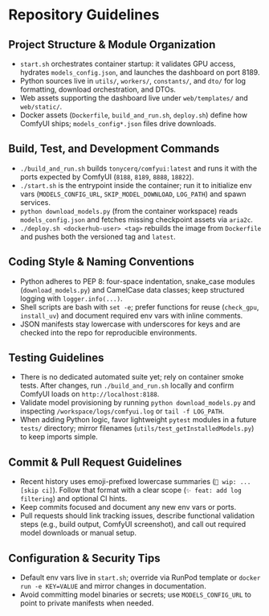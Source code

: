# Repository Guidelines

## Project Structure & Module Organization
- `start.sh` orchestrates container startup: it validates GPU access, hydrates `models_config.json`, and launches the dashboard on port 8189.
- Python sources live in `utils/`, `workers/`, `constants/`, and `dto/` for log formatting, download orchestration, and DTOs.
- Web assets supporting the dashboard live under `web/templates/` and `web/static/`.
- Docker assets (`Dockerfile`, `build_and_run.sh`, `deploy.sh`) define how ComfyUI ships; `models_config*.json` files drive downloads.

## Build, Test, and Development Commands
- `./build_and_run.sh` builds `tonycerq/comfyui:latest` and runs it with the ports expected by ComfyUI (`8188`, `8189`, `8888`, `18822`).
- `./start.sh` is the entrypoint inside the container; run it to initialize env vars (`MODELS_CONFIG_URL`, `SKIP_MODEL_DOWNLOAD`, `LOG_PATH`) and spawn services.
- `python download_models.py` (from the container workspace) reads `models_config.json` and fetches missing checkpoint assets via `aria2c`.
- `./deploy.sh <dockerhub-user> <tag>` rebuilds the image from `Dockerfile` and pushes both the versioned tag and `latest`.

## Coding Style & Naming Conventions
- Python adheres to PEP 8: four-space indentation, snake_case modules (`download_models.py`) and CamelCase data classes; keep structured logging with `logger.info(...)`.
- Shell scripts are bash with `set -e`; prefer functions for reuse (`check_gpu`, `install_uv`) and document required env vars with inline comments.
- JSON manifests stay lowercase with underscores for keys and are checked into the repo for reproducible environments.

## Testing Guidelines
- There is no dedicated automated suite yet; rely on container smoke tests. After changes, run `./build_and_run.sh` locally and confirm ComfyUI loads on `http://localhost:8188`.
- Validate model provisioning by running `python download_models.py` and inspecting `/workspace/logs/comfyui.log` or `tail -f LOG_PATH`.
- When adding Python logic, favor lightweight `pytest` modules in a future `tests/` directory; mirror filenames (`utils/test_getInstalledModels.py`) to keep imports simple.

## Commit & Pull Request Guidelines
- Recent history uses emoji-prefixed lowercase summaries (`🚧 wip: ... [skip ci]`). Follow that format with a clear scope (`✨ feat: add log filtering`) and optional CI hints.
- Keep commits focused and document any new env vars or ports.
- Pull requests should link tracking issues, describe functional validation steps (e.g., build output, ComfyUI screenshot), and call out required model downloads or manual setup.

## Configuration & Security Tips
- Default env vars live in `start.sh`; override via RunPod template or `docker run -e KEY=VALUE` and mirror changes in documentation.
- Avoid committing model binaries or secrets; use `MODELS_CONFIG_URL` to point to private manifests when needed.
